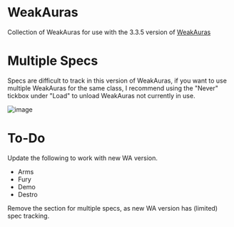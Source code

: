 # WeakAuras

Collection of WeakAuras for use with the 3.3.5 version of [WeakAuras](https://github.com/Bunny67/WeakAuras-WotLK)

# Multiple Specs

Specs are difficult to track in this version of WeakAuras, if you want to use multiple WeakAuras for the same class, I recommend using the "Never" tickbox under "Load" to unload WeakAuras not currently in use.

![image](https://user-images.githubusercontent.com/15280301/150193511-64fff971-f7aa-4eda-9fb9-954859b889e9.png)

# To-Do
Update the following to work with new WA version.
- Arms
- Fury
- Demo
- Destro

Remove the section for multiple specs, as new WA version has (limited) spec tracking.

